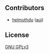## Contributors
- [helmuthdu](https://github.com/helmuthdu) ([aui](https://github.com/helmuthdu/aui))

## License
[GNU GPLv3](https://www.gnu.org/licenses/gpl-3.0.en.html)

